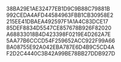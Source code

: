 38BA29E1AE32477EB1D9C9B88C79881B
992CEDA4AFD44584963FBB1CB30958E2
215EE41DBAEA492597F1A1A4C83DCE17
85DEF8834D5547CE857678B926F82020
A68833018B4D423398F0219E4D262A7E
5AA77B6CCCD54F259652ACC922F99A66
BA08755E92A042EBA787E6D4B9C5CD4A
F2D2C4440C3B42A99BE78BB27DDB927D
